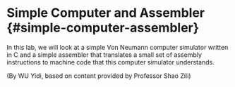 # Simple Computer and Assembler {#simple-computer-assembler}

In this lab, we will look at a simple Von Neumann computer simulator written in C and a simple assembler that translates a small set of assembly instructions to machine code that this computer simulator understands.

\(By WU Yidi, based on content provided by Professor Shao Zili\)
